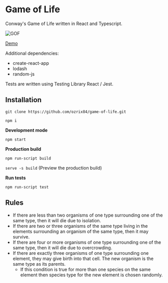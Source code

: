 # Game of Life
Conway's Game of Life written in React and Typescript.

![GOF](https://user-images.githubusercontent.com/78653736/107159815-af2c7480-6992-11eb-90f4-a665cff9d783.gif)

[Demo](http://161.35.55.69/game-of-life)

Additional dependencies:
- create-react-app
- lodash
- random-js

Tests are written using Testing Library React / Jest.


## Installation
`git clone https://github.com/ozrix84/game-of-life.git`

`npm i`

**Development mode**

`npm start`

**Production build**

`npm run-script build`

`serve -s build` (Preview the production build)

**Run tests**

`npm run-script test`


## Rules
- If there are less than two organisms of one type surrounding one of the same type, then it will die due to isolation.
- If there are two or three organisms of the same type living in the elements surrounding an organism of the same type, then it may survive.
- If there are four or more organisms of one type surrounding one of the same type, then it will die due to overcrowding.
- If there are exactly three organisms of one type surrounding one element, they may give birth into that cell. The new organism is the same type as its parents.
  - If this condition is true for more than one species on the same element then species type for the new element is chosen randomly.
